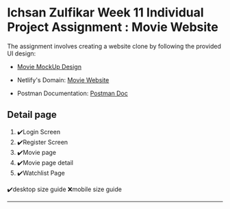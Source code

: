 # Ichsan Zulfikar Week 11 Individual Project Assignment : Movie Website

The assignment involves creating a website clone by following the provided UI design:

- [Movie MockUp Design](<https://www.figma.com/file/yCKKRAWIdhVVekSMjwJCGp/The-Movie-Tracker---TV-Shows-%26-Movies-Tracking-Web-App-(Community)?node-id=0%3A1&t=pAqo7yzxCTRAqIBo-1>)

- Netlify's Domain: [Movie Website](https://illustrious-haupia-e4eff6.netlify.app/)

- Postman Documentation: [Postman Doc](https://documenter.getpostman.com/view/26585500/2s93RZNqMf)

## Detail page

1. ✔️Login Screen
2. ✔️Register Screen
3. ✔️Movie page
4. ✔️Movie page detail
5. ✔️Watchlist Page

✔️desktop size guide
❌mobile size guide

---
